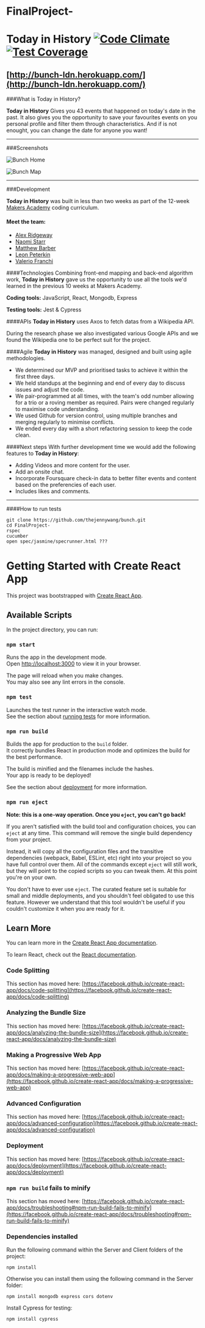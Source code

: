 # FinalProject-

# Today in History [![Code Climate](https://codeclimate.com/repos/54031e06e30ba06e940095e2/badges/543991ade3cec0100898/gpa.svg)](https://codeclimate.com/repos/54031e06e30ba06e940095e2/feed) [![Test Coverage](https://codeclimate.com/repos/54031e06e30ba06e940095e2/badges/543991ade3cec0100898/coverage.svg)](https://codeclimate.com/repos/54031e06e30ba06e940095e2/feed)
## [http://bunch-ldn.herokuapp.com/](http://bunch-ldn.herokuapp.com/)


###What is Today in History?

**Today in History** Gives you 43 events that happened on today's date in the past. It also gives you the opportunity to save your favourites events on you personal profile and filter them through characteristics. And if is not enought, you can change the date for anyone you want!

---

###Screenshots

![Bunch Home](/app/assets/images/screenshots/bunch-home.png?raw=true "Bunch main page")

![Bunch Map](/app/assets/images/screenshots/bunch-map.png?raw=true "Bunch map results")

---

###Development

**Today in History** was built in less than two weeks as part of the 12-week [Makers Academy] coding curriculum.

#### Meet the team:
  + [Alex Ridgeway](https://github.com/alexridge)
  + [Naomi Starr]()
  + [Matthew Barber]()
  + [Leon Peterkin]()
  + [Valerio Franchi](https://github.com/Mahasiddha95)

####Technologies
Combining front-end mapping and back-end algorithm work, **Today in History** gave us the opportunity to use all the tools we'd learned in the previous 10 weeks at Makers Academy.


**Coding tools:** JavaScript, React, Mongodb, Express

**Testing tools:** Jest & Cypress

####APIs
**Today in History** uses Axos to fetch datas from a Wikipedia API.

During the research phase we also investigated various Google APIs and we found the Wikipedia one to be perfect suit for the project.

####Agile
**Today in History** was managed, designed and built using agile methodologies.
- We determined our MVP and prioritised tasks to achieve it within the first three days.
- We held standups at the beginning and end of every day to discuss issues and adjust the code.
- We pair-programmed at all times, with the team's odd number allowing for a trio or a roving member as required. Pairs were changed regularly to maximise code understanding.
- We used Github for version control, using multiple branches and merging regularly to minimise conflicts.
- We ended every day with a short refactoring session to keep the code clean.

####Next steps
With further development time we would add the following features to **Today in History**:
- Adding Videos and more content for the user.
- Add an onsite chat.
- Incorporate Foursquare check-in data to better filter events and content based on the preferencies of each user.
- Includes likes and comments. 

---

####How to run tests

```shell
git clone https://github.com/thejennywang/bunch.git
cd FinalProject-
rspec
cucumber
open spec/jasmine/specrunner.html ???
```

[Makers Academy]:http://www.makersacademy.com/
[Google Maps Distance Matrix API]:https://developers.google.com/maps/documentation/distancematrix/
[Wikipedia APIs]: https://www.mediawiki.org/wiki/API:Main_page

# Getting Started with Create React App

This project was bootstrapped with [Create React App](https://github.com/facebook/create-react-app).

## Available Scripts

In the project directory, you can run:

### `npm start`

Runs the app in the development mode.\
Open [http://localhost:3000](http://localhost:3000) to view it in your browser.

The page will reload when you make changes.\
You may also see any lint errors in the console.

### `npm test`

Launches the test runner in the interactive watch mode.\
See the section about [running tests](https://facebook.github.io/create-react-app/docs/running-tests) for more information.

### `npm run build`

Builds the app for production to the `build` folder.\
It correctly bundles React in production mode and optimizes the build for the best performance.

The build is minified and the filenames include the hashes.\
Your app is ready to be deployed!

See the section about [deployment](https://facebook.github.io/create-react-app/docs/deployment) for more information.

### `npm run eject`

**Note: this is a one-way operation. Once you `eject`, you can't go back!**

If you aren't satisfied with the build tool and configuration choices, you can `eject` at any time. This command will remove the single build dependency from your project.

Instead, it will copy all the configuration files and the transitive dependencies (webpack, Babel, ESLint, etc) right into your project so you have full control over them. All of the commands except `eject` will still work, but they will point to the copied scripts so you can tweak them. At this point you're on your own.

You don't have to ever use `eject`. The curated feature set is suitable for small and middle deployments, and you shouldn't feel obligated to use this feature. However we understand that this tool wouldn't be useful if you couldn't customize it when you are ready for it.

## Learn More

You can learn more in the [Create React App documentation](https://facebook.github.io/create-react-app/docs/getting-started).

To learn React, check out the [React documentation](https://reactjs.org/).

### Code Splitting

This section has moved here: [https://facebook.github.io/create-react-app/docs/code-splitting](https://facebook.github.io/create-react-app/docs/code-splitting)

### Analyzing the Bundle Size

This section has moved here: [https://facebook.github.io/create-react-app/docs/analyzing-the-bundle-size](https://facebook.github.io/create-react-app/docs/analyzing-the-bundle-size)

### Making a Progressive Web App

This section has moved here: [https://facebook.github.io/create-react-app/docs/making-a-progressive-web-app](https://facebook.github.io/create-react-app/docs/making-a-progressive-web-app)

### Advanced Configuration

This section has moved here: [https://facebook.github.io/create-react-app/docs/advanced-configuration](https://facebook.github.io/create-react-app/docs/advanced-configuration)

### Deployment

This section has moved here: [https://facebook.github.io/create-react-app/docs/deployment](https://facebook.github.io/create-react-app/docs/deployment)

### `npm run build` fails to minify

This section has moved here: [https://facebook.github.io/create-react-app/docs/troubleshooting#npm-run-build-fails-to-minify](https://facebook.github.io/create-react-app/docs/troubleshooting#npm-run-build-fails-to-minify)

### Dependencies installed

Run the following command within the Server and Client folders of the project:

```
npm install
```

Otherwise you can install them using the following command in the Server folder:

```
npm install mongodb express cors dotenv
```

Install Cypress for testing: 

```
npm install cypress
```

